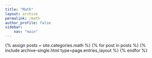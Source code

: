 ```yaml
---
title: "Math"
layout: archive
permalink: /math
author_profile: false
sidebar:
    nav: "main"
---
```

{% assign posts = site.categories.math %}
{% for post in posts %} {% include archive-single.html type=page.entries_layout %} {% endfor %}